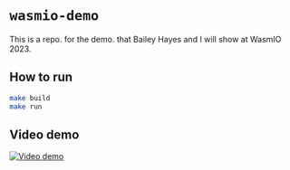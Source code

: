 # `wasmio-demo`

This is a repo. for the demo. that Bailey Hayes and I will show at WasmIO 2023.

## How to run

```bash
make build
make run
```

## Video demo
    
[![Video demo](https://i.imgur.com/AyoXGVJ.png)](https://streamable.com/sz6fg7)
